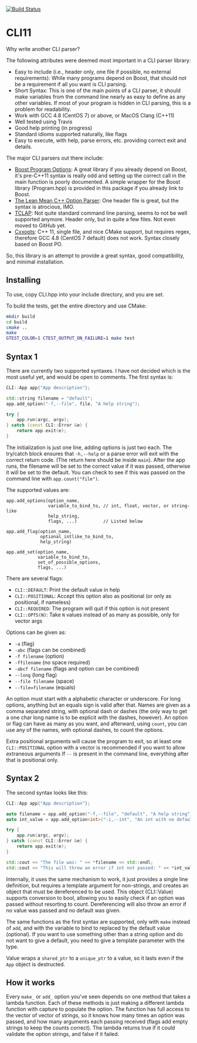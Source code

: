 [![Build Status](https://travis-ci.org/henryiii/CLI11.svg?branch=master)](https://travis-ci.org/henryiii/CLI11)

# CLI11

Why write another CLI parser?


The following attributes were deemed most important in a CLI parser library:

* Easy to include (i.e., header only, one file if possible, no external requirements): While many programs depend on Boost, that should not be a requirement if all you want is CLI parsing.
* Short Syntax: This is one of the main points of a CLI parser, it should make variables from the command line nearly as easy to define as any other variables. If most of your program is hidden in CLI parsing, this is a problem for readability.
* Work with GCC 4.8 (CentOS 7) or above, or MacOS Clang (C++11)
* Well tested using Travis
* Good help printing (in progress)
* Standard idioms supported naturally, like flags
* Easy to execute, with help, parse errors, etc. providing correct exit and details.

The major CLI parsers out there include:

* [Boost Program Options](http://www.boost.org/doc/libs/1_63_0/doc/html/program_options.html): A great library if you already depend on Boost, it's pre-C++11 syntax is really odd and setting up the correct call in the main function is poorly documented. A simple wrapper for the Boost library (Program.hpp) is provided in this package if you already link to Boost.
* [The Lean Mean C++ Option Parser](http://optionparser.sourceforge.net): One header file is great, but the syntax is atrocious, IMO.
* [TCLAP](http://tclap.sourceforge.net): Not quite standard command line parsing, seems to not be well supported anymore. Header only, but in quite a few files. Not even moved to GitHub yet.
* [Cxxopts](https://github.com/jarro2783/cxxopts): C++ 11, single file, and nice CMake support, but requires regex, therefore GCC 4.8 (CentOS 7 default) does not work. Syntax closely based on Boost PO.

So, this library is an attempt to provide a great syntax, good compatibility, and minimal installation.

## Installing

To use, copy CLI.hpp into your include directory, and you are set.

To build the tests, get the entire directory and use CMake:

```bash
mkdir build
cd build
cmake ..
make
GTEST_COLOR=1 CTEST_OUTPUT_ON_FAILURE=1 make test
```

## Syntax 1

There are currently two supported syntaxes. I have not decided which is the most useful yet, and would be open to comments. The first syntax is:

```cpp
CLI::App app{"App description"};

std::string filename = "default";
app.add_option("-f,--file", file, "A help string");

try {
    app.run(argc, argv);
} catch (const CLI::Error &e) {
    return app.exit(e);
}
```

The initialization is just one line, adding options is just two each. The try/catch block ensures that `-h,--help` or a parse error will exit with the correct return code. (The return here should be inside `main`). After the app runs, the filename will be set to the correct value if it was passed, otherwise it will be set to the default. You can check to see if this was passed on the command line with `app.count("file")`.

The supported values are:

```
app.add_options(option_name,
                variable_to_bind_to, // int, float, vector, or string-like
                help_string,
                flags, ...)          // Listed below

app.add_flag(option_name,
             optional_intlike_to_bind_to,
             help_string)

app.add_set(option_name,
            variable_to_bind_to,
            set_of_possible_options,
            flags, ...)

```

There are several flags:

* `CLI::DEFAULT`: Print the default value in help
* `CLI::POSITIONAL`: Accept this option also as positional (or only as positional, if nameless)
* `CLI::REQUIRED`: The program will quit if this option is not present
* `CLI::OPTS(N)`: Take `N` values instead of as many as possible, only for vector args

Options can be given as:

* `-a` (flag)
* `-abc` (flags can be combined)
* `-f filename` (option)
* `-ffilename` (no space required)
* `-abcf filename` (flags and option can be combined)
* `--long` (long flag)
* `--file filename` (space)
* `--file=filename` (equals)

An option must start with a alphabetic character or underscore. For long options, anything but an equals sign is valid after that. Names are given as a comma separated string, with optional dash or dashes (the only way to get a one char long name is to be explicit with the dashes, however). An option or flag can have as many as you want, and afterward, using `count`, you can use any of the names, with optional dashes, to count the options.

Extra positional arguments will cause the program to exit, so at least one `CLI::POSITIONAL` option with a vector is recommended if you want to allow extraneous arguments
If `--` is present in the command line,
everything after that is positional only.

## Syntax 2

The second syntax looks like this:

```cpp
CLI::App app{"App description"};

auto filename = app.add_option("-f,--file", "default", "A help string");
auto int_value = app.add_option<int>("-i,--int", "An int with no default");

try {
    app.run(argc, argv);
} catch (const CLI::Error &e) {
    return app.exit(e);
}

std::cout << "The file was: " << *filename << std::endl;
std::cout << "This will throw an error if int not passed: " << *int_value << std::endl;
```


Internally, it uses the same mechanism to work, it just provides a single line definition, but requires a template argument for non-strings, and creates an object that must be dereferenced to be used. This object (CLI::Value<type>) supports conversion to bool, allowing you to easily check if an option was passed without resorting to count. Dereferencing will also throw an error if no value was passed and no default was given.

The same functions as the first syntax are supported, only with `make` instead of `add`, and with the variable to bind to replaced by the default value (optional). If you want to use something other than a string option and do not want to give a default, you need to give a template parameter with the type.

Value wraps a `shared_ptr` to a `unique_ptr` to a value, so it lasts even if the `App` object is destructed.

## How it works

Every `make_` or `add_` option you've seen depends on one method that takes a lambda function. Each of these methods is just making a different lambda function with capture to populate the option. The function has full access to the vector of vector of strings, so it knows how many times an option was passed, and how many arguments each passing received (flags add empty strings to keep the counts correct). The lambda returns true if it could validate the option strings, and
false if it failed.


